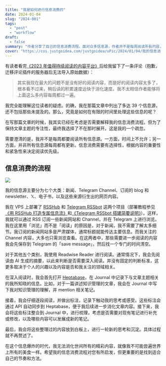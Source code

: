 ```yaml
---
title: "我是如何进行信息消费的"
date: 2024-01-04
slug: "2024-001"
tags:
  - "post"
  - "workflow"
draft:
  - false
summary: "作者分享了自己的信息消费流程。面对众多信息源，作者并不是每周阅读所有内容，而是采取有选择性地阅读。整个流程体现了有效的信息筛选和处理方法，希望这能启发读者找到适合自己的信息消费策略。"
cover: "https://cos.justgoidea.com/justgoidea/uPic/2024/01/04/我的信息消费流程.png"
---
```


有读者看完[《2023 年值得持续阅读的内容平台》](https://justgoidea.com/posts/2023-063/)后给我留下了一条评论（抱歉，迁移评论插件的服务器后无法导入原始数据）：

> 其实我现在最大的问题不是没有好的阅读内容，而是好的阅读内容太多了，根本看不过来，稍后读的积累速度远快于消化速度。我不太相信作者能够将上面这么多内容每周都过一遍。

我完全能理解这位读者的疑虑。的确，我在那篇文章中列出了多达 39 个信息源，还不包括那些未提及的。那么，究竟是如何在有限的时间里处理这些信息的呢？

在写那篇文章的时候，我其实已经在考虑是否需要解释我的信息消费流程。但为了保持文章主题的专注性，最终我选择了不在那时展开。这是我的一个疏忽。

需要澄清的是，我并不是每周都要阅读所有信息源。一方面，时间上不允许；另一方面，并非所有信息源每周都有更新。信息消费需要有选择性，根据内容的重要性和紧急性来决定阅读优先级。

## 信息消费的流程

![](https://cos.justgoidea.com/justgoidea/uPic/2024/01/03/信息消费流程图.webp)

我的信息源主要分为七个大类：新闻、Telegram Channel、订阅的 blog 和 newsletter、𝕏、电子书，以及这些来源衍生出的网页内容。

我在 VPS 上部署了 [RSSHub](https://docs.rsshub.app/zh/) 和 [Telegram RSSbot](https://github.com/Rongronggg9/RSS-to-Telegram-Bot) 这两个项目（部署教程参见[《用 RSSHub 打造专属信息流》](https://justgoidea.com/posts/2023-054/)和[《Telegram RSSbot 搭建简要说明》](https://justgoidea.com/posts/2023-055/)）。这样，我就可以通过 RSS 订阅一些新闻网站和 Channel，并在 Telegram 上进行浏览。我在这里用「浏览」而不是「阅读」的原因是，对于新闻，我不需要了解太多细节。我订阅的新闻网站多是严肃媒体，通常标题就能传达主要信息。而我关注的 Channel 内容，大多也只需浏览查看。在这两者中，那些需要进一步阅读的内容我会先保存到 Telegram 的「save message」，然后找一个专门的时间清空。

对于其他五个类别，我使用 Readwise Reader 进行阅读。通常情况下，我会先阅读由 AI 生成的摘要，以此来判断是否需要深入阅读。并没有固定的判断标准，这更多取决于个人的兴趣以及内容是否和我关注的领域相关。

在深入阅读时，我会首先打开 [Heptabase](https://get.heptabase.com/justgoidea)，在 Journal 中记录下与文章主题相关的我所知晓的信息。比如，对于一篇讲述知识管理的文章，我会在 Journal 中写下我对知识管理的理解，并 mention 相关笔记。

接着，我会仔细逐段阅读，并做出标注，记录下触动我的思考或感受。这些标注会通过 API 自动同步到 Heptabase，便于我后续进一步消化文章内容。接下来，我会将这些标注整合到 Journal 中，进行梳理，考虑是否需要对现有笔记进行补充或修改，以及哪些内容可以发展成新的笔记。

最后，我会将这些整理过的内容放到白板上，进行一轮新的思考和沉淀。具体过程就不再赘述了。

在这个信息爆炸的时代，我无法消化世间所有的精彩内容，就像我不可能尝遍世界上所有的美食一样。希望我的信息消费流程对您有所启发，但更重要的是找到适合自己的节奏和方法。